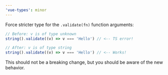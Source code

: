 ```yaml
---
'vue-types': minor
---
```


Force stricter type for the `.validate(fn)` function arguments:

```ts
// Before: v is of type unknown
string().validate((v) => v === 'Hello') // <-- TS error!

// After: v is of type string
string().validate((v) => v === 'Hello') // <-- Works!
```

This should not be a breaking change, but you should be aware of the new behavior.
